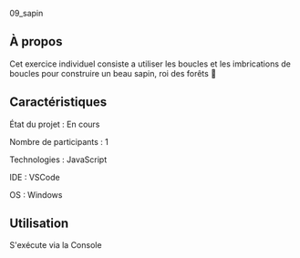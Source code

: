 09_sapin

## À propos 
Cet exercice individuel consiste a utiliser les boucles et les imbrications de boucles pour construire un beau sapin, roi des forêts 🎄

## Caractéristiques

État du projet : En cours

Nombre de participants : 1

Technologies : JavaScript

IDE : VSCode

OS : Windows 

## Utilisation 

S'exécute via la Console
